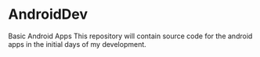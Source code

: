 # AndroidDev
Basic Android Apps
This repository will contain source code for the android apps in the initial days of my development.
